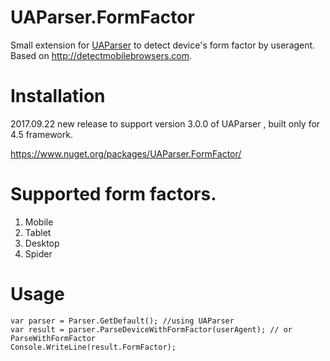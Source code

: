 


# UAParser.FormFactor

Small extension for [UAParser](https://www.nuget.org/packages/UAParser) to detect device's form factor by useragent. Based on http://detectmobilebrowsers.com.

# Installation

2017.09.22 new release to support version 3.0.0 of UAParser , built only for 4.5 framework.

https://www.nuget.org/packages/UAParser.FormFactor/

# Supported form factors.

1. Mobile
2. Tablet
3. Desktop
4. Spider

# Usage

	var parser = Parser.GetDefault(); //using UAParser
	var result = parser.ParseDeviceWithFormFactor(userAgent); // or ParseWithFormFactor
	Console.WriteLine(result.FormFactor);
	

